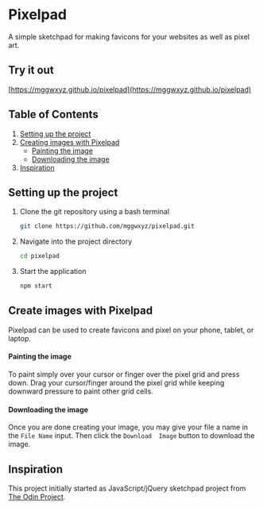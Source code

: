 # Pixelpad

A simple sketchpad for making favicons for your websites as well as pixel art.

## Try it out

[https://mggwxyz.github.io/pixelpad](https://mggwxyz.github.io/pixelpad)

## Table of Contents
1. [Setting up the project](#setting-up-the-project)
1. [Creating images with Pixelpad](#creating-images-with-pixelpad)
    * [Painting the image](#painting-the-image)
    * [Downloading the image](#downloading-the-image)
1. [Inspiration](#inspiration)

## Setting up the project

1. Clone the git repository using a bash terminal

    ```bash
    git clone https://github.com/mggwxyz/pixelpad.git
    ```
    
1. Navigate into the project directory

    ```bash
    cd pixelpad
    ```
1. Start the application
    ```bash
    npm start
    ```
## Create images with Pixelpad

Pixelpad can be used to create favicons and pixel on your phone, tablet, or laptop.

#### Painting the image

To paint simply over your cursor or finger over the pixel grid and press down. Drag your cursor/finger around the pixel grid while keeping downward pressure to paint other grid cells.

#### Downloading the image

Once you are done creating your image, you may give your file a name in the `File Name` input. Then click the `Download  Image` button to download the image.

## Inspiration

This project initially started as  JavaScript/jQuery sketchpad project from [The Odin Project](http://www.theodinproject.com/).
